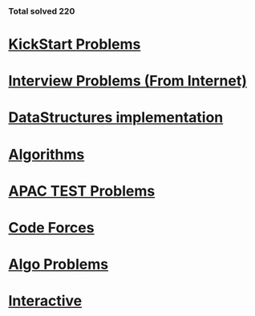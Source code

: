 <h3> Total solved 220 </h3>
<h1><a href="https://github.com/tanaykulkarni27/Python-Coding/blob/master/KickStart.md">KickStart Problems</a></h1>
<h1><a href="https://github.com/tanaykulkarni27/Python-Coding/blob/master/Interview.md">Interview Problems  (From Internet)</a></h1>
<h1><a href="https://github.com/tanaykulkarni27/Python-Coding/blob/master/DataStructures.md">DataStructures implementation</a></h1>
<h1><a href="https://github.com/tanaykulkarni27/Python-Coding/blob/master/knap.md">Algorithms</a></h1>
<h1><a href="https://github.com/tanaykulkarni27/Python-Coding/blob/master/apac.md">APAC TEST Problems</a></h1>
<h1><a href="https://github.com/tanaykulkarni27/Python-Coding/blob/master/Codeforce.md">Code Forces</a></h1>
<h1><a href="https://github.com/tanaykulkarni27/Python-Coding/blob/master/errichto.md">Algo Problems</a></h1>
<h1><a href="https://github.com/tanaykulkarni27/Python-Coding/blob/master/interactive.md">Interactive</a></h1>
